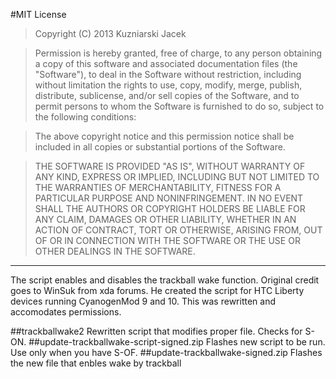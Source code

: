 #MIT License
>Copyright (C) 2013 Kuzniarski Jacek

>Permission is hereby granted, free of charge, to any person obtaining a copy of this software and associated documentation files (the "Software"), to deal in the Software without restriction, including without limitation the rights to use, copy, modify, merge, publish, distribute, sublicense, and/or sell copies of the Software, and to permit persons to whom the Software is furnished to do so, subject to the following conditions:

> The above copyright notice and this permission notice shall be included in all copies or substantial portions of the Software.

>THE SOFTWARE IS PROVIDED "AS IS", WITHOUT WARRANTY OF ANY KIND, EXPRESS OR IMPLIED, INCLUDING BUT NOT LIMITED TO THE WARRANTIES OF MERCHANTABILITY, FITNESS FOR A PARTICULAR PURPOSE AND NONINFRINGEMENT. IN NO EVENT SHALL THE AUTHORS OR COPYRIGHT HOLDERS BE LIABLE FOR ANY CLAIM, DAMAGES OR OTHER LIABILITY, WHETHER IN AN ACTION OF CONTRACT, TORT OR OTHERWISE, ARISING FROM, OUT OF OR IN CONNECTION WITH THE SOFTWARE OR THE USE OR OTHER DEALINGS IN THE SOFTWARE.

----
The script enables and disables the trackball wake function.
Original credit goes to WinSuk from xda forums. He created the script for HTC Liberty devices running CyanogenMod 9 and 10.
This was rewritten and accomodates permissions.

##trackballwake2
Rewritten script that modifies proper file. Checks for S-ON.
##update-trackballwake-script-signed.zip
Flashes new script to be run. Use only when you have S-OF.
##update-trackballwake-signed.zip
Flashes the new file that enbles wake by trackball
